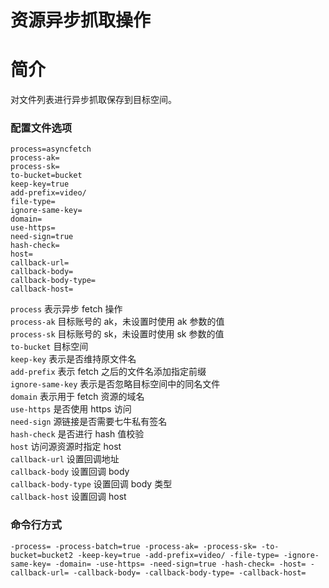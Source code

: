 # 资源异步抓取操作

# 简介
对文件列表进行异步抓取保存到目标空间。

### 配置文件选项
```
process=asyncfetch
process-ak=
process-sk=
to-bucket=bucket
keep-key=true
add-prefix=video/
file-type=
ignore-same-key=
domain=
use-https=
need-sign=true
hash-check=
host=
callback-url=
callback-body=
callback-body-type=
callback-host=
```
`process` 表示异步 fetch 操作  
`process-ak` 目标账号的 ak，未设置时使用 ak 参数的值  
`process-sk` 目标账号的 sk，未设置时使用 sk 参数的值  
`to-bucket` 目标空间  
`keep-key` 表示是否维持原文件名  
`add-prefix` 表示 fetch 之后的文件名添加指定前缀  
`ignore-same-key` 表示是否忽略目标空间中的同名文件  
`domain` 表示用于 fetch 资源的域名  
`use-https` 是否使用 https 访问  
`need-sign` 源链接是否需要七牛私有签名  
`hash-check`  是否进行 hash 值校验  
`host` 访问源资源时指定 host  
`callback-url` 设置回调地址  
`callback-body` 设置回调 body  
`callback-body-type` 设置回调 body 类型  
`callback-host` 设置回调 host   

### 命令行方式
```
-process= -process-batch=true -process-ak= -process-sk= -to-bucket=bucket2 -keep-key=true -add-prefix=video/ -file-type= -ignore-same-key= -domain= -use-https= -need-sign=true -hash-check= -host= -callback-url= -callback-body= -callback-body-type= -callback-host=
```

